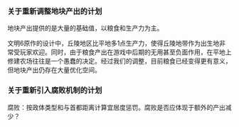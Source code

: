 ### 关于重新调整地块产出的计划

地块产出提供的是大量的基础值，以粮食和生产力为主。

文明6原作的设计中，丘陵地区比平地多1点生产力，使得丘陵地带作为出生地非常受玩家欢迎。同时，由于粮食产出在游戏中后期的无用甚至负面作用，在平地上修建农场往往是一个愚蠢的决定。经过我们的调整，目前粮食已经变得更有意义，但地块产出仍存在大量优化空间。

### 关于重新引入腐败机制的计划

腐败：按政体类型和与首都距离计算宜居度惩罚。腐败是否应体现于额外的产出减少？